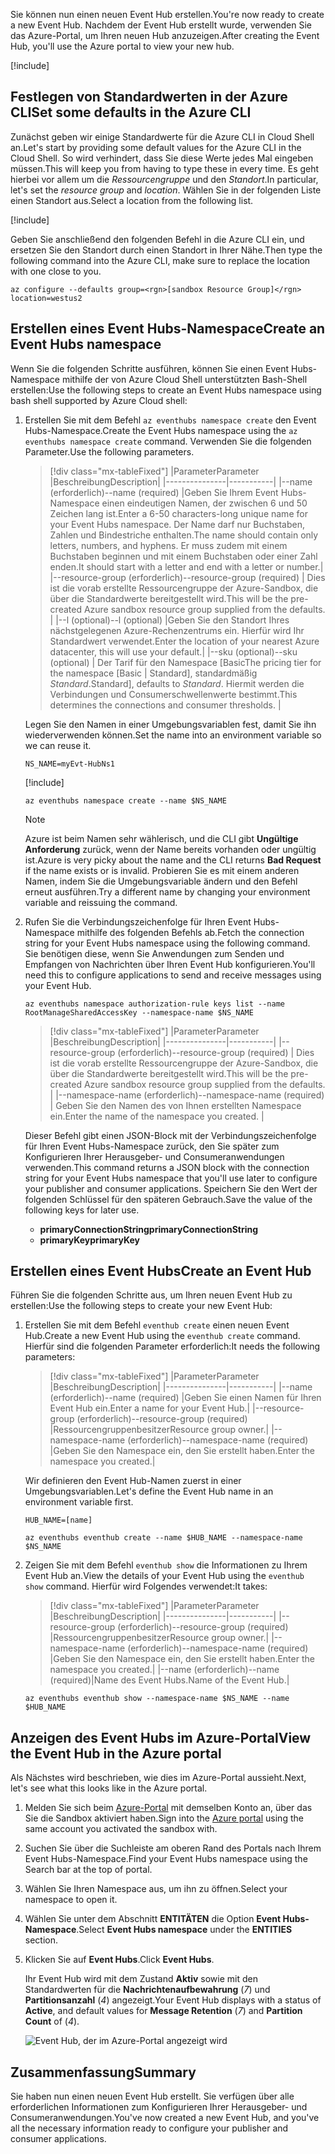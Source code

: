 <span data-ttu-id="64909-101">Sie können nun einen neuen Event Hub erstellen.</span><span class="sxs-lookup"><span data-stu-id="64909-101">You're now ready to create a new Event Hub.</span></span> <span data-ttu-id="64909-102">Nachdem der Event Hub erstellt wurde, verwenden Sie das Azure-Portal, um Ihren neuen Hub anzuzeigen.</span><span class="sxs-lookup"><span data-stu-id="64909-102">After creating the Event Hub, you'll use the Azure portal to view your new hub.</span></span>

[!include[](../../../includes/azure-sandbox-activate.md)]

## <a name="set-some-defaults-in-the-azure-cli"></a><span data-ttu-id="64909-103">Festlegen von Standardwerten in der Azure CLI</span><span class="sxs-lookup"><span data-stu-id="64909-103">Set some defaults in the Azure CLI</span></span>

<span data-ttu-id="64909-104">Zunächst geben wir einige Standardwerte für die Azure CLI in Cloud Shell an.</span><span class="sxs-lookup"><span data-stu-id="64909-104">Let's start by providing some default values for the Azure CLI in the Cloud Shell.</span></span> <span data-ttu-id="64909-105">So wird verhindert, dass Sie diese Werte jedes Mal eingeben müssen.</span><span class="sxs-lookup"><span data-stu-id="64909-105">This will keep you from having to type these in every time.</span></span> <span data-ttu-id="64909-106">Es geht hierbei vor allem um die _Ressourcengruppe_ und den _Standort_.</span><span class="sxs-lookup"><span data-stu-id="64909-106">In particular, let's set the _resource group_ and _location_.</span></span> <span data-ttu-id="64909-107">Wählen Sie in der folgenden Liste einen Standort aus.</span><span class="sxs-lookup"><span data-stu-id="64909-107">Select a location from the following list.</span></span>

[!include[](../../../includes/azure-sandbox-regions-first-mention-note.md)]

<span data-ttu-id="64909-108">Geben Sie anschließend den folgenden Befehl in die Azure CLI ein, und ersetzen Sie den Standort durch einen Standort in Ihrer Nähe.</span><span class="sxs-lookup"><span data-stu-id="64909-108">Then type the following command into the Azure CLI, make sure to replace the location with one close to you.</span></span>

```azurecli
az configure --defaults group=<rgn>[sandbox Resource Group]</rgn> location=westus2
```

## <a name="create-an-event-hubs-namespace"></a><span data-ttu-id="64909-109">Erstellen eines Event Hubs-Namespace</span><span class="sxs-lookup"><span data-stu-id="64909-109">Create an Event Hubs namespace</span></span>

<span data-ttu-id="64909-110">Wenn Sie die folgenden Schritte ausführen, können Sie einen Event Hubs-Namespace mithilfe der von Azure Cloud Shell unterstützten Bash-Shell erstellen:</span><span class="sxs-lookup"><span data-stu-id="64909-110">Use the following steps to create an Event Hubs namespace using bash shell supported by Azure Cloud shell:</span></span>

1. <span data-ttu-id="64909-111">Erstellen Sie mit dem Befehl `az eventhubs namespace create` den Event Hubs-Namespace.</span><span class="sxs-lookup"><span data-stu-id="64909-111">Create the Event Hubs namespace using the `az eventhubs namespace create` command.</span></span> <span data-ttu-id="64909-112">Verwenden Sie die folgenden Parameter.</span><span class="sxs-lookup"><span data-stu-id="64909-112">Use the following parameters.</span></span>

    > [!div class="mx-tableFixed"]
    > |<span data-ttu-id="64909-113">Parameter</span><span class="sxs-lookup"><span data-stu-id="64909-113">Parameter</span></span>      |<span data-ttu-id="64909-114">Beschreibung</span><span class="sxs-lookup"><span data-stu-id="64909-114">Description</span></span>|
    > |---------------|-----------|
    > |<span data-ttu-id="64909-115">--name (erforderlich)</span><span class="sxs-lookup"><span data-stu-id="64909-115">--name (required)</span></span>      |<span data-ttu-id="64909-116">Geben Sie Ihrem Event Hubs-Namespace einen eindeutigen Namen, der zwischen 6 und 50 Zeichen lang ist.</span><span class="sxs-lookup"><span data-stu-id="64909-116">Enter a 6-50 characters-long unique name for your Event Hubs namespace.</span></span> <span data-ttu-id="64909-117">Der Name darf nur Buchstaben, Zahlen und Bindestriche enthalten.</span><span class="sxs-lookup"><span data-stu-id="64909-117">The name should contain only letters, numbers, and hyphens.</span></span> <span data-ttu-id="64909-118">Er muss zudem mit einem Buchstaben beginnen und mit einem Buchstaben oder einer Zahl enden.</span><span class="sxs-lookup"><span data-stu-id="64909-118">It should start with a letter and end with a letter or number.</span></span>|
    > |<span data-ttu-id="64909-119">--resource-group (erforderlich)</span><span class="sxs-lookup"><span data-stu-id="64909-119">--resource-group (required)</span></span> | <span data-ttu-id="64909-120">Dies ist die vorab erstellte Ressourcengruppe der Azure-Sandbox, die über die Standardwerte bereitgestellt wird.</span><span class="sxs-lookup"><span data-stu-id="64909-120">This will be the pre-created Azure sandbox resource group supplied from the defaults.</span></span> |
    > |<span data-ttu-id="64909-121">--l (optional)</span><span class="sxs-lookup"><span data-stu-id="64909-121">--l (optional)</span></span>     |<span data-ttu-id="64909-122">Geben Sie den Standort Ihres nächstgelegenen Azure-Rechenzentrums ein. Hierfür wird Ihr Standardwert verwendet.</span><span class="sxs-lookup"><span data-stu-id="64909-122">Enter the location of your nearest Azure datacenter, this will use your default.</span></span>|
    > |<span data-ttu-id="64909-123">--sku (optional)</span><span class="sxs-lookup"><span data-stu-id="64909-123">--sku (optional)</span></span> | <span data-ttu-id="64909-124">Der Tarif für den Namespace [Basic</span><span class="sxs-lookup"><span data-stu-id="64909-124">The pricing tier for the namespace [Basic</span></span> | <span data-ttu-id="64909-125">Standard], standardmäßig _Standard_.</span><span class="sxs-lookup"><span data-stu-id="64909-125">Standard], defaults to _Standard_.</span></span> <span data-ttu-id="64909-126">Hiermit werden die Verbindungen und Consumerschwellenwerte bestimmt.</span><span class="sxs-lookup"><span data-stu-id="64909-126">This determines the connections and consumer thresholds.</span></span> |

    <span data-ttu-id="64909-127">Legen Sie den Namen in einer Umgebungsvariablen fest, damit Sie ihn wiederverwenden können.</span><span class="sxs-lookup"><span data-stu-id="64909-127">Set the name into an environment variable so we can reuse it.</span></span>

    ```azurecli
    NS_NAME=myEvt-HubNs1
    ````

    [!include[](../../../includes/azure-cloudshell-copy-paste-tip.md)]

    ```azurecli
    az eventhubs namespace create --name $NS_NAME
    ```

    > [!NOTE]
    > <span data-ttu-id="64909-128">Azure ist beim Namen sehr wählerisch, und die CLI gibt **Ungültige Anforderung** zurück, wenn der Name bereits vorhanden oder ungültig ist.</span><span class="sxs-lookup"><span data-stu-id="64909-128">Azure is very picky about the name and the CLI returns **Bad Request** if the name exists or is invalid.</span></span> <span data-ttu-id="64909-129">Probieren Sie es mit einem anderen Namen, indem Sie die Umgebungsvariable ändern und den Befehl erneut ausführen.</span><span class="sxs-lookup"><span data-stu-id="64909-129">Try a different name by changing your environment variable and reissuing the command.</span></span>


1. <span data-ttu-id="64909-130">Rufen Sie die Verbindungszeichenfolge für Ihren Event Hubs-Namespace mithilfe des folgenden Befehls ab.</span><span class="sxs-lookup"><span data-stu-id="64909-130">Fetch the connection string for your Event Hubs namespace using the following command.</span></span> <span data-ttu-id="64909-131">Sie benötigen diese, wenn Sie Anwendungen zum Senden und Empfangen von Nachrichten über Ihren Event Hub konfigurieren.</span><span class="sxs-lookup"><span data-stu-id="64909-131">You'll need this to configure applications to send and receive messages using your Event Hub.</span></span>

    ```azurecli
    az eventhubs namespace authorization-rule keys list --name RootManageSharedAccessKey --namespace-name $NS_NAME
    ```

    > [!div class="mx-tableFixed"]
    > |<span data-ttu-id="64909-132">Parameter</span><span class="sxs-lookup"><span data-stu-id="64909-132">Parameter</span></span>      |<span data-ttu-id="64909-133">Beschreibung</span><span class="sxs-lookup"><span data-stu-id="64909-133">Description</span></span>|
    > |---------------|-----------|
    > |<span data-ttu-id="64909-134">--resource-group (erforderlich)</span><span class="sxs-lookup"><span data-stu-id="64909-134">--resource-group (required)</span></span>  | <span data-ttu-id="64909-135">Dies ist die vorab erstellte Ressourcengruppe der Azure-Sandbox, die über die Standardwerte bereitgestellt wird.</span><span class="sxs-lookup"><span data-stu-id="64909-135">This will be the pre-created Azure sandbox resource group supplied from the defaults.</span></span> |
    > |<span data-ttu-id="64909-136">--namespace-name (erforderlich)</span><span class="sxs-lookup"><span data-stu-id="64909-136">--namespace-name (required)</span></span>  | <span data-ttu-id="64909-137">Geben Sie den Namen des von Ihnen erstellten Namespace ein.</span><span class="sxs-lookup"><span data-stu-id="64909-137">Enter the name of the namespace you created.</span></span> |

    <span data-ttu-id="64909-138">Dieser Befehl gibt einen JSON-Block mit der Verbindungszeichenfolge für Ihren Event Hubs-Namespace zurück, den Sie später zum Konfigurieren Ihrer Herausgeber- und Consumeranwendungen verwenden.</span><span class="sxs-lookup"><span data-stu-id="64909-138">This command returns a JSON block with the connection string for your Event Hubs namespace that you'll use later to configure your publisher and consumer applications.</span></span> <span data-ttu-id="64909-139">Speichern Sie den Wert der folgenden Schlüssel für den späteren Gebrauch.</span><span class="sxs-lookup"><span data-stu-id="64909-139">Save the value of the following keys for later use.</span></span>

    - <span data-ttu-id="64909-140">**primaryConnectionString**</span><span class="sxs-lookup"><span data-stu-id="64909-140">**primaryConnectionString**</span></span>
    - <span data-ttu-id="64909-141">**primaryKey**</span><span class="sxs-lookup"><span data-stu-id="64909-141">**primaryKey**</span></span>

## <a name="create-an-event-hub"></a><span data-ttu-id="64909-142">Erstellen eines Event Hubs</span><span class="sxs-lookup"><span data-stu-id="64909-142">Create an Event Hub</span></span>

<span data-ttu-id="64909-143">Führen Sie die folgenden Schritte aus, um Ihren neuen Event Hub zu erstellen:</span><span class="sxs-lookup"><span data-stu-id="64909-143">Use the following steps to create your new Event Hub:</span></span>

1. <span data-ttu-id="64909-144">Erstellen Sie mit dem Befehl `eventhub create` einen neuen Event Hub.</span><span class="sxs-lookup"><span data-stu-id="64909-144">Create a new Event Hub using the `eventhub create` command.</span></span> <span data-ttu-id="64909-145">Hierfür sind die folgenden Parameter erforderlich:</span><span class="sxs-lookup"><span data-stu-id="64909-145">It needs the following parameters:</span></span>

    > [!div class="mx-tableFixed"]
    > |<span data-ttu-id="64909-146">Parameter</span><span class="sxs-lookup"><span data-stu-id="64909-146">Parameter</span></span>      |<span data-ttu-id="64909-147">Beschreibung</span><span class="sxs-lookup"><span data-stu-id="64909-147">Description</span></span>|
    > |---------------|-----------|
    > |<span data-ttu-id="64909-148">--name (erforderlich)</span><span class="sxs-lookup"><span data-stu-id="64909-148">--name (required)</span></span>  |<span data-ttu-id="64909-149">Geben Sie einen Namen für Ihren Event Hub ein.</span><span class="sxs-lookup"><span data-stu-id="64909-149">Enter a name for your Event Hub.</span></span>|
    > |<span data-ttu-id="64909-150">--resource-group (erforderlich)</span><span class="sxs-lookup"><span data-stu-id="64909-150">--resource-group (required)</span></span>  |<span data-ttu-id="64909-151">Ressourcengruppenbesitzer</span><span class="sxs-lookup"><span data-stu-id="64909-151">Resource group owner.</span></span>|
    > |<span data-ttu-id="64909-152">--namespace-name (erforderlich)</span><span class="sxs-lookup"><span data-stu-id="64909-152">--namespace-name (required)</span></span>      |<span data-ttu-id="64909-153">Geben Sie den Namespace ein, den Sie erstellt haben.</span><span class="sxs-lookup"><span data-stu-id="64909-153">Enter the namespace you created.</span></span>|

    <span data-ttu-id="64909-154">Wir definieren den Event Hub-Namen zuerst in einer Umgebungsvariablen.</span><span class="sxs-lookup"><span data-stu-id="64909-154">Let's define the Event Hub name in an environment variable first.</span></span>

    ```azurecli
    HUB_NAME=[name]
    ```

    ```azurecli
    az eventhubs eventhub create --name $HUB_NAME --namespace-name $NS_NAME
    ```

1. <span data-ttu-id="64909-155">Zeigen Sie mit dem Befehl `eventhub show` die Informationen zu Ihrem Event Hub an.</span><span class="sxs-lookup"><span data-stu-id="64909-155">View the details of your Event Hub using the `eventhub show` command.</span></span> <span data-ttu-id="64909-156">Hierfür wird Folgendes verwendet:</span><span class="sxs-lookup"><span data-stu-id="64909-156">It takes:</span></span>

    > [!div class="mx-tableFixed"]
    > |<span data-ttu-id="64909-157">Parameter</span><span class="sxs-lookup"><span data-stu-id="64909-157">Parameter</span></span>      |<span data-ttu-id="64909-158">Beschreibung</span><span class="sxs-lookup"><span data-stu-id="64909-158">Description</span></span>|
    > |---------------|-----------|
    > |<span data-ttu-id="64909-159">--resource-group (erforderlich)</span><span class="sxs-lookup"><span data-stu-id="64909-159">--resource-group (required)</span></span>  |<span data-ttu-id="64909-160">Ressourcengruppenbesitzer</span><span class="sxs-lookup"><span data-stu-id="64909-160">Resource group owner.</span></span>|
    > |<span data-ttu-id="64909-161">--namespace-name (erforderlich)</span><span class="sxs-lookup"><span data-stu-id="64909-161">--namespace-name (required)</span></span>      |<span data-ttu-id="64909-162">Geben Sie den Namespace ein, den Sie erstellt haben.</span><span class="sxs-lookup"><span data-stu-id="64909-162">Enter the namespace you created.</span></span>|
    > |<span data-ttu-id="64909-163">--name (erforderlich)</span><span class="sxs-lookup"><span data-stu-id="64909-163">--name  (required)</span></span>|<span data-ttu-id="64909-164">Name des Event Hubs.</span><span class="sxs-lookup"><span data-stu-id="64909-164">Name of the Event Hub.</span></span>|

    ```azurecli
    az eventhubs eventhub show --namespace-name $NS_NAME --name $HUB_NAME
    ```

## <a name="view-the-event-hub-in-the-azure-portal"></a><span data-ttu-id="64909-165">Anzeigen des Event Hubs im Azure-Portal</span><span class="sxs-lookup"><span data-stu-id="64909-165">View the Event Hub in the Azure portal</span></span>

<span data-ttu-id="64909-166">Als Nächstes wird beschrieben, wie dies im Azure-Portal aussieht.</span><span class="sxs-lookup"><span data-stu-id="64909-166">Next, let's see what this looks like in the Azure portal.</span></span>

1. <span data-ttu-id="64909-167">Melden Sie sich beim [Azure-Portal](https://portal.azure.com/learn.docs.microsoft.com?azure-portal=true) mit demselben Konto an, über das Sie die Sandbox aktiviert haben.</span><span class="sxs-lookup"><span data-stu-id="64909-167">Sign into the [Azure portal](https://portal.azure.com/learn.docs.microsoft.com?azure-portal=true) using the same account you activated the sandbox with.</span></span>

1. <span data-ttu-id="64909-168">Suchen Sie über die Suchleiste am oberen Rand des Portals nach Ihrem Event Hubs-Namespace.</span><span class="sxs-lookup"><span data-stu-id="64909-168">Find your Event Hubs namespace using the Search bar at the top of portal.</span></span>

1. <span data-ttu-id="64909-169">Wählen Sie Ihren Namespace aus, um ihn zu öffnen.</span><span class="sxs-lookup"><span data-stu-id="64909-169">Select your namespace to open it.</span></span>

1. <span data-ttu-id="64909-170">Wählen Sie unter dem Abschnitt **ENTITÄTEN** die Option **Event Hubs-Namespace**.</span><span class="sxs-lookup"><span data-stu-id="64909-170">Select **Event Hubs namespace** under the **ENTITIES** section.</span></span>

1. <span data-ttu-id="64909-171">Klicken Sie auf **Event Hubs**.</span><span class="sxs-lookup"><span data-stu-id="64909-171">Click **Event Hubs**.</span></span>

    <span data-ttu-id="64909-172">Ihr Event Hub wird mit dem Zustand **Aktiv** sowie mit den Standardwerten für die **Nachrichtenaufbewahrung** (*7*) und **Partitionsanzahl** (*4*) angezeigt.</span><span class="sxs-lookup"><span data-stu-id="64909-172">Your Event Hub displays with a status of **Active**, and default values for **Message Retention** (*7*) and **Partition Count** of (*4*).</span></span>

    ![Event Hub, der im Azure-Portal angezeigt wird](../media/3-event-hub.png)

## <a name="summary"></a><span data-ttu-id="64909-174">Zusammenfassung</span><span class="sxs-lookup"><span data-stu-id="64909-174">Summary</span></span>

<span data-ttu-id="64909-175">Sie haben nun einen neuen Event Hub erstellt. Sie verfügen über alle erforderlichen Informationen zum Konfigurieren Ihrer Herausgeber- und Consumeranwendungen.</span><span class="sxs-lookup"><span data-stu-id="64909-175">You've now created a new Event Hub, and you've all the necessary information ready to configure your publisher and consumer applications.</span></span>
